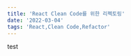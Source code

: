 ```yaml
---
title: 'React Clean Code를 위한 리펙토링'
date: '2022-03-04'
tags: 'React,Clean Code,Refactor'
---
```


test
